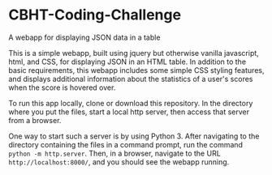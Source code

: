# CBHT-Coding-Challenge
A webapp for displaying JSON data in a table

This is a simple webapp, built using jquery but otherwise vanilla javascript, html, and CSS, for displaying JSON in an HTML table. In addition to the basic requirements, this webapp includes some simple CSS styling features, and displays additional information about the statistics of a user's scores when the score is hovered over.

To run this app locally, clone or download this repository. In the directory where you put the files, start a local http server, then access that server from a browser.

One way to start such a server is by using Python 3. After navigating to the directory containing the files in a command prompt, run the command `python -m http.server`. Then, in a browser, navigate to the URL `http://localhost:8000/`, and you should see the webapp running.
